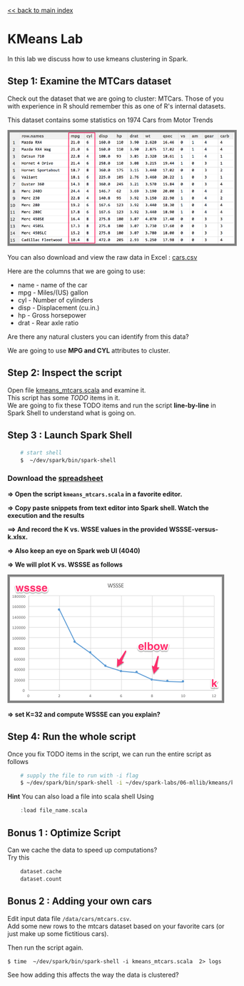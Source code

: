 <link rel='stylesheet' href='../../assets/css/main.css'/>

[<< back to main index](../../README.md)

# KMeans Lab

In this lab we discuss how to use kmeans clustering in Spark.

## Step 1: Examine the MTCars dataset

Check out the dataset that we are going to cluster: MTCars. Those of you
with experience in R should remember this as one of R's internal datasets.

This dataset contains some statistics on 1974 Cars from Motor Trends

<img src="../../assets/images/6.1-cars2.png" style="border: 5px solid grey; max-width:100%;" />

You can also download and view the raw data in Excel : [cars.csv](/data/cars/mtcars_header.csv)

Here are the columns that we are going to use:
* name   - name of the car
*  mpg   - Miles/(US) gallon                        
*  cyl   - Number of cylinders                      
*  disp  - Displacement (cu.in.)                    
*  hp    - Gross horsepower                         
*  drat  - Rear axle ratio            

Are there any natural clusters you can identify from this data?

We are going to use **MPG and CYL** attributes to cluster.

## Step 2: Inspect the script
Open file [kmeans_mtcars.scala](kmeans_mtcars.scala) and examine it.  
This script has some *TODO* items in it.  
We are going to fix these TODO items and run the script **line-by-line** in Spark Shell to understand what is going on.

## Step 3 : Launch Spark Shell
```bash
    # start shell
    $  ~/dev/spark/bin/spark-shell
```
### Download the [spreadsheet](WSSSE-versus-k.xlsx)

**=> Open the script `kmeans_mtcars.scala` in a favorite editor.**  

**=> Copy paste snippets from text editor into Spark shell.  Watch the execution and the results**  

**==> And record the K vs.  WSSE values in the provided WSSSE-versus-k.xlsx.**  

**=> Also keep an eye on Spark web UI (4040)**

**=> We will plot K vs. WSSSE as follows**

<img src="../../assets/images/6.1-wssse-vs-k.png" style="border: 5px solid grey; max-width:100%;" />

**=> set K=32 and compute WSSSE can you explain?**

## Step 4: Run the whole script
Once you fix TODO items in the script, we can run the entire script as follows

```bash
    # supply the file to run with -i flag
    $ ~/dev/spark/bin/spark-shell -i ~/dev/spark-labs/06-mllib/kmeans/kmeans_mtcars.scala
```

**Hint**
You can also load a file into scala shell Using
```scala
    :load file_name.scala
```

## Bonus 1 : Optimize Script
Can we cache the data to speed up computations?  
Try this
```scala
    dataset.cache
    dataset.count
```

## Bonus 2 : Adding your own cars
Edit input data file `/data/cars/mtcars.csv`.  
Add some new rows to the mtcars dataset based on your favorite cars (or just
make up some fictitious cars).

Then run the script again.
```
$ time  ~/dev/spark/bin/spark-shell -i kmeans_mtcars.scala  2> logs
```

See how adding this affects the way the data is clustered?
